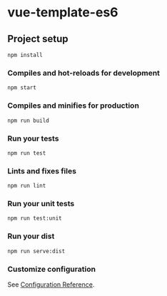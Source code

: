 # vue-template-es6

## Project setup
```
npm install
```

### Compiles and hot-reloads for development
```
npm start
```

### Compiles and minifies for production
```
npm run build
```

### Run your tests
```
npm run test
```

### Lints and fixes files
```
npm run lint
```

### Run your unit tests
```
npm run test:unit
```

### Run your dist
```
npm run serve:dist
```

### Customize configuration
See [Configuration Reference](https://cli.vuejs.org/config/).
